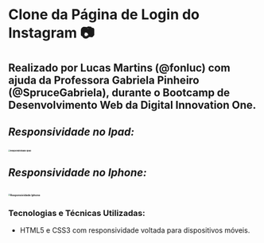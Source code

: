 # **Clone da Página de Login do Instagram :camera:**

## Realizado por Lucas Martins (@fonluc) com ajuda  da Professora Gabriela Pinheiro (@SpruceGabriela), durante o Bootcamp de Desenvolvimento Web da Digital Innovation One.

## *Responsividade no Ipad:*

### <img src="C:\Users\lffm1\Documents\Desenvolvimento\BootCamp Dev Web DIO\Instagram\Responsividade Ipad.png" alt="Responsividade Ipad" style="zoom:25%;" />

## *Responsividade no Iphone:*

## <img src="C:\Users\lffm1\Documents\Desenvolvimento\BootCamp Dev Web DIO\Instagram\Responsividade Iphone.png" alt="Responsividade Iphone" style="zoom:25%;" />

### **Tecnologias e Técnicas Utilizadas**:

- HTML5 e CSS3 com responsividade voltada para dispositivos móveis.



